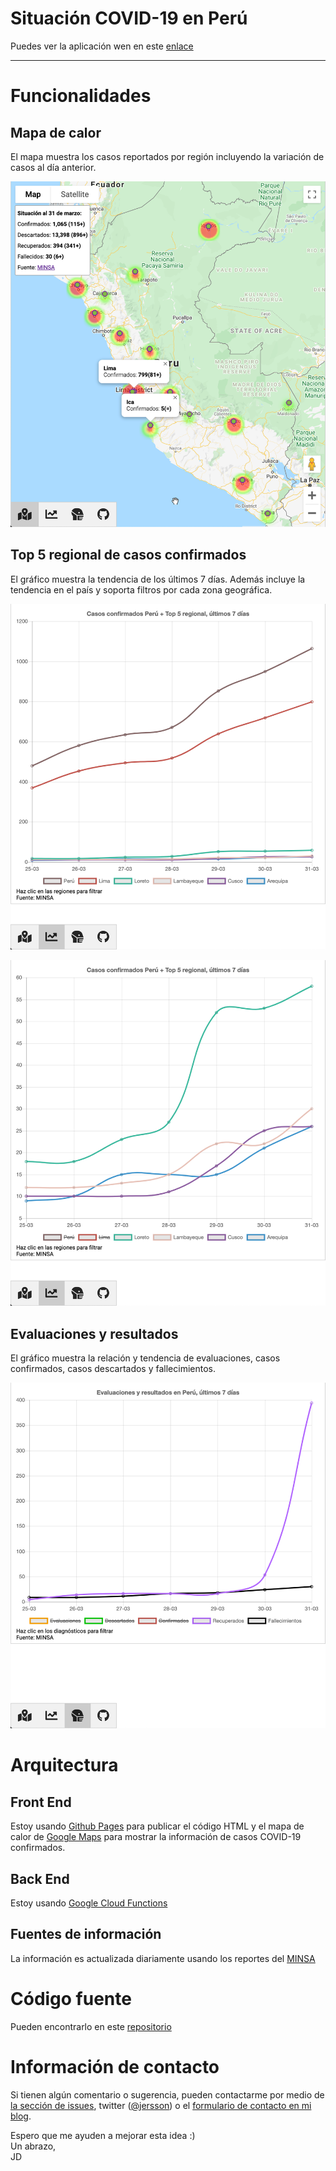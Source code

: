 # Situación COVID-19 en Perú
Puedes ver la aplicación wen en este [enlace](https://jersson.github.io/covid19/)

---

# Funcionalidades
## Mapa de calor 
El mapa muestra los casos reportados por región incluyendo la variación de casos al día anterior.

![heatmap](./covid19/images/heatmap.png)

## Top 5 regional de casos confirmados
El gráfico muestra la tendencia de los últimos 7 días. Además incluye la tendencia en el país y soporta filtros por cada zona geográfica.

![trends](./covid19/images/trends-01.png)

![trends](./covid19/images/trends-02.png)

## Evaluaciones y resultados
El gráfico muestra la relación y tendencia de evaluaciones, casos confirmados, casos descartados y fallecimientos.  

![trends](./covid19/images/trends-03.png)

# Arquitectura
## Front End
Estoy usando [Github Pages](https://pages.github.com/) para publicar el código HTML y el mapa de calor de [Google Maps](https://developers.google.com/maps/documentation/javascript/examples/layer-heatmap) para mostrar la información de casos COVID-19 confirmados.

## Back End
Estoy usando [Google Cloud Functions](https://cloud.google.com/functions/docs/writing/http)

## Fuentes de información
La información es actualizada diariamente usando los reportes del [MINSA](https://www.gob.pe/minsa/) 

# Código fuente
Pueden encontrarlo en este [repositorio](./covid19)

# Información de contacto
Si tienen algún comentario o sugerencia, pueden contactarme por medio de [la sección de issues](https://github.com/jersson/jersson.github.io/issues), twitter ([@jersson](https://twitter/jersson)) o el [formulario de contacto en mi blog](https://jersson.net/contact/).

Espero que me ayuden a mejorar esta idea :) <br/>
Un abrazo,<br/> JD